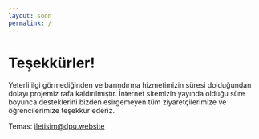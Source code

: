 ```yaml
---
layout: soon
permalink: /
---
```


# Teşekkürler!

Yeterli ilgi görmediğinden ve barındırma hizmetimizin süresi dolduğundan dolayı projemiz rafa kaldırılmıştır. İnternet sitemizin yayında olduğu süre boyunca desteklerini bizden esirgemeyen tüm ziyaretçilerimize ve öğrencilerimize teşekkür ederiz. 

Temas: iletisim@dpu.website

